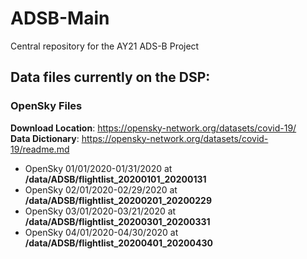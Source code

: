 # ADSB-Main
Central repository for the AY21 ADS-B Project

## Data files currently on the DSP:
### OpenSky Files 
**Download Location**: https://opensky-network.org/datasets/covid-19/  
**Data Dictionary**: https://opensky-network.org/datasets/covid-19/readme.md
- OpenSky 01/01/2020-01/31/2020 at **/data/ADSB/flightlist_20200101_20200131**
- OpenSky 02/01/2020-02/29/2020 at **/data/ADSB/flightlist_20200201_20200229**
- OpenSky 03/01/2020-03/21/2020 at **/data/ADSB/flightlist_20200301_20200331**
- OpenSky 04/01/2020-04/30/2020 at **/data/ADSB/flightlist_20200401_20200430**
